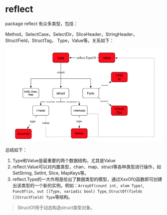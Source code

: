 # reflect

package reflect 有众多类型，包括：

Method，SelectCase，SelectDir，SliceHeader，StringHeader，StructField，StructTag，
Type，Value等。关系如下：

![relation](./relation.png)

总结如下：

1. Type和Value是最重要的两个数据结构，尤其是Value
2. reflect.Value可以对内置类型，chan、map、struct等各种类型进行操作，如SetString, SetInt, Slice, MapKeys等。
3. reflect.Type的一大作用是给出了数据类型的模型，通过XxxOf()函数即可创建出该类型的一个新的实例。例如：```ArrayOf(count int, elem Type)```, ```FuncOf(in, out []Type, variadic bool) Type```, ```StructOf(fields []StructField) Type```等结构。

>
> StructOf用于动态构造struct类型对象。